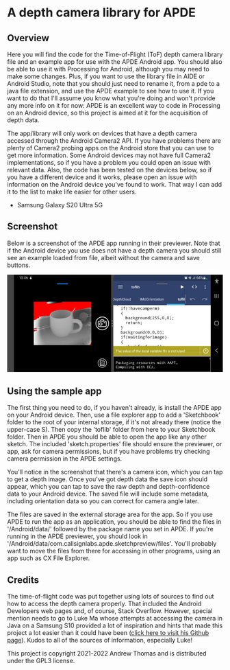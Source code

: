# A depth camera library for APDE

## Overview

Here you will find the code for the Time-of-Flight (ToF) depth camera library file and an example app for use with the APDE Android app. You should also be able to use it with Processing for Android, although you may need to make some changes. Plus, if you want to use the library file in AIDE or Android Studio, note that you should just need to rename it, from a pde to a java file extension, and use the APDE example to see how to use it. If you want to do that I'll assume you know what you're doing and won't provide any more info on it for now: APDE is an excellent way to code in Processing on an Android device, so this project is aimed at it for the acquisition of depth data.

The app/library will only work on devices that have a depth camera accessed through the Android Camera2 API. If you have problems there are plenty of Camera2 probing apps on the Android store that you can use to get more information. Some Android devices may not have full Camera2 implementations, so if you have a problem you could open an issue with relevant data. Also, the code has been tested on the devices below, so if you have a different device and it works, please open an issue with information on the Android device you've found to work. That way I can add it to the list to make life easier for other users.

* Samsung Galaxy S20 Ultra 5G

## Screenshot

Below is a screenshot of the APDE app running in their previewer. Note that if the Android device you use does not have a depth camera you should still see an example loaded from file, albeit without the camera and save buttons.

![Screenshot of the code running in APDE](./apdedepthcamera.jpg)

## Using the sample app

The first thing you need to do, if you haven't already, is install the APDE app on your Android device. Then, use a file explorer app to add a 'Sketchbook' folder to the root of your internal storage, if it's not already there (notice the upper-case S). Then copy the 'toflib' folder from here to your Sketchbook folder. Then in APDE you should be able to open the app like any other sketch. The included 'sketch.properties' file should ensure the previewer, or app, ask for camera permissions, but if you have problems try checking camera permission in the APDE settings.

You'll notice in the screenshot that there's a camera icon, which you can tap to get a depth image. Once you've got depth data the save icon should appear, which you can tap to save the raw depth and depth-confidence data to your Android device. The saved file will include some metadata, including orientation data so you can correct for camera angle later.

The files are saved in the external storage area for the app. So if you use APDE to run the app as an application, you should be able to find the files in '/Android/data/' followed by the package name you set in APDE. If you're running in the APDE previewer, you should look in '/Android/data/com.callsignlabs.apde.sketchpreview/files'. You'll probably want to move the files from there for accessing in other programs, using an app such as CX File Explorer.

## Credits

The time-of-flight code was put together using lots of sources to find out how to access the depth camera properly. That included the Android Developers web pages and, of course, Stack Overflow. However, special mention needs to go to Luke Ma whose attempts at accessing the camera in Java on a Samsung S10 provided a lot of inspiration and hints that made this project a lot easier than it could have been ([click here to visit his Github page](https://github.com/plluke/tof)). Kudos to all of the sources of information, especially Luke!

This project is copyright 2021-2022 Andrew Thomas and is distributed under the GPL3 license.
